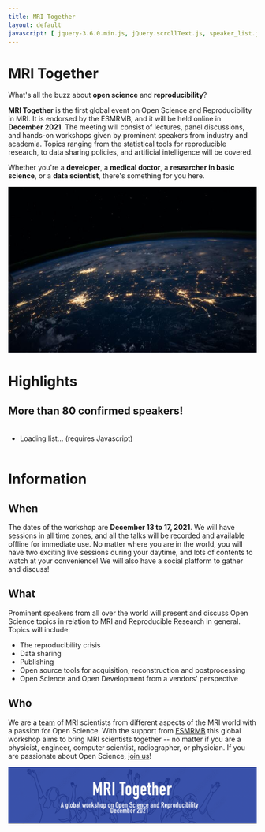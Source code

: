 ```yaml
---
title: MRI Together
layout: default
javascript: [ jquery-3.6.0.min.js, jQuery.scrollText.js, speaker_list.js ]
---
```


# MRI Together
What's all the buzz about **open science** and **reproducibility**?

**MRI Together** is the first global event on Open Science and Reproducibility in MRI. It is endorsed by the ESMRMB, and it will be held online in **December 2021**. The meeting will consist of lectures, panel discussions, and hands-on workshops given by prominent speakers from industry and academia. Topics ranging from the statistical tools for reproducible research, to data sharing policies, and artificial intelligence will be covered.

Whether you're a **developer**, a **medical doctor**, a **researcher in basic science**, or a **data scientist**, there's something for you here.

![World](/images/nasa_world.jpg)

# Highlights

## More than 80 confirmed speakers!

<div id="scrollContainer" style="line-height: 25px; overflow: hidden">
<ul id="speakerList">
<li>Loading list... (requires Javascript)</li>
</ul>
</div>

# Information

## When
The dates of the workshop are **December 13 to 17, 2021**. We will have sessions in all time zones, and all the talks will be recorded and available offline for immediate use. No matter where you are in the world, you will have two exciting live sessions during your daytime, and lots of contents to watch at your convenience!
We will also have a social platform to gather and discuss! 

## What

Prominent speakers from all over the world will present and discuss Open Science topics in relation to MRI and Reproducible Research in general.
Topics will include:
* The reproducibility crisis
* Data sharing
* Publishing
* Open source tools for acquisition, reconstruction and postprocessing
* Open Science and Open Development from a vendors' perspective

## Who

We are a [team](/committee) of MRI scientists from different aspects of the MRI world with a passion for Open Science. With the support from [ESMRMB](https://esmrmb.org/) this global workshop aims to bring MRI scientists together -- no matter if you are a physicist, engineer, computer scientist, radiographer, or physician. If you are passionate about Open Science, [join us](/registration)!

<img src="/images/esmrmb_banner.png" style="max-width: 100%;"/>

<p>&nbsp;</p>
